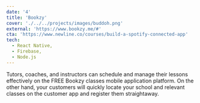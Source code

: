 ```yaml
---
date: '4'
title: 'Bookzy'
cover: './../../projects/images/buddoh.png'
external: 'https://www.bookzy.me/#'
cta: 'https://www.newline.co/courses/build-a-spotify-connected-app'
tech:
  - React Native, 
  - Firebase, 
  - Node.js
---
```


Tutors, coaches, and instructors can schedule and manage their lessons effectively on the FREE Bookzy classes mobile application platform. On the other hand, your customers will quickly locate your school and relevant classes on the customer app and register them straightaway.
